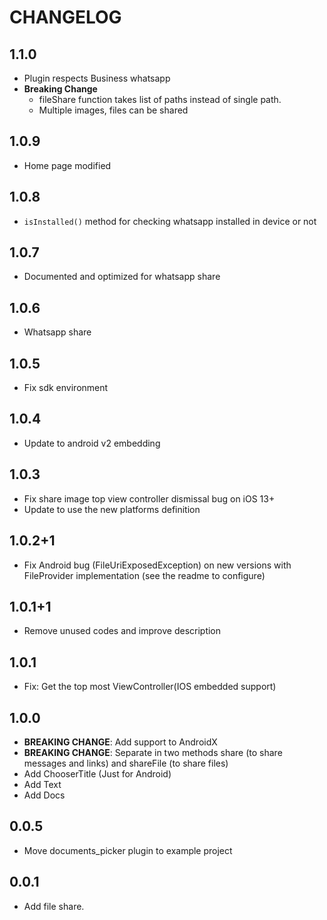 # CHANGELOG

## 1.1.0

* Plugin respects Business whatsapp
* **Breaking Change**
    * fileShare function takes list of paths instead of single path.
    * Multiple images, files can be shared

## 1.0.9

* Home page modified

## 1.0.8

* ```isInstalled()``` method for checking whatsapp installed in device or not

## 1.0.7

* Documented and optimized for whatsapp share

## 1.0.6

* Whatsapp share

## 1.0.5
* Fix sdk environment

## 1.0.4
* Update to android v2 embedding

## 1.0.3

* Fix share image top view controller dismissal bug on iOS 13+
* Update to use the new platforms definition

## 1.0.2+1

* Fix Android bug (FileUriExposedException) on new versions with FileProvider implementation (see the readme to configure)

## 1.0.1+1

* Remove unused codes and improve description

## 1.0.1

* Fix: Get the top most ViewController(IOS embedded support)

## 1.0.0

* **BREAKING CHANGE**: Add support to AndroidX
* **BREAKING CHANGE**: Separate in two methods share (to share messages and links) and shareFile (to share files)
* Add ChooserTitle (Just for Android)
* Add Text
* Add Docs

## 0.0.5

* Move documents_picker plugin to example project

## 0.0.1

* Add file share.
